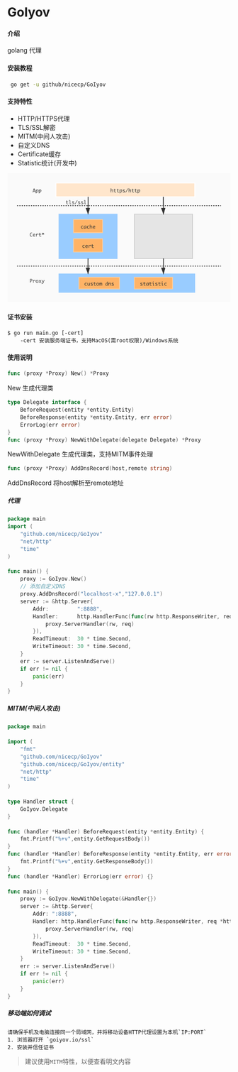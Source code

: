 # GoIyov

#### 介绍
golang 代理


#### 安装教程
```bash
 go get -u github/nicecp/GoIyov
```

#### 支持特性
* HTTP/HTTPS代理
* TLS/SSL解密
* MITM(中间人攻击)
* 自定义DNS
* Certificate缓存
* Statistic统计(开发中)

![软件结构图](docs/GoIyov.jpg)

#### 证书安装
```
$ go run main.go [-cert]
    -cert 安装服务端证书，支持MacOS(需root权限)/Windows系统
```

#### 使用说明
```go
func (proxy *Proxy) New() *Proxy
```
New 生成代理类

```go
type Delegate interface {
	BeforeRequest(entity *entity.Entity)
	BeforeResponse(entity *entity.Entity, err error)
	ErrorLog(err error)
}
func (proxy *Proxy) NewWithDelegate(delegate Delegate) *Proxy
```
NewWithDelegate 生成代理类，支持MITM事件处理
```go
func (proxy *Proxy) AddDnsRecord(host,remote string)
```
AddDnsRecord 将host解析至remote地址
##### 代理
```go
package main
import (
	"github.com/nicecp/GoIyov"
	"net/http"
	"time"
)

func main() {
	proxy := GoIyov.New()
	// 添加自定义DNS
	proxy.AddDnsRecord("localhost-x","127.0.0.1")
	server := &http.Server{
		Addr:         ":8888",
		Handler:	  http.HandlerFunc(func(rw http.ResponseWriter, req *http.Request) {
			proxy.ServerHandler(rw, req)
		}),
		ReadTimeout:  30 * time.Second,
		WriteTimeout: 30 * time.Second,
	}
	err := server.ListenAndServe()
	if err != nil {
		panic(err)
	}
}
```
##### MITM(中间人攻击)
```go
package main

import (
	"fmt"
	"github.com/nicecp/GoIyov"
	"github.com/nicecp/GoIyov/entity"
	"net/http"
	"time"
)

type Handler struct {
	GoIyov.Delegate
}

func (handler *Handler) BeforeRequest(entity *entity.Entity) {
	fmt.Printf("%+v",entity.GetRequestBody())
}
func (handler *Handler) BeforeResponse(entity *entity.Entity, err error) {
	fmt.Printf("%+v",entity.GetResponseBody())
}
func (handler *Handler) ErrorLog(err error) {}

func main() {
	proxy := GoIyov.NewWithDelegate(&Handler{})
	server := &http.Server{
		Addr: ":8888",
		Handler: http.HandlerFunc(func(rw http.ResponseWriter, req *http.Request) {
			proxy.ServerHandler(rw, req)
		}),
		ReadTimeout:  30 * time.Second,
		WriteTimeout: 30 * time.Second,
	}
	err := server.ListenAndServe()
	if err != nil {
		panic(err)
	}
}
```
##### 移动端如何调试
```
请确保手机及电脑连接同一个局域网，并将移动设备HTTP代理设置为本机`IP:PORT`
1. 浏览器打开 `goiyov.io/ssl`
2. 安装并信任证书
```
> 建议使用`MITM`特性，以便查看明文内容
